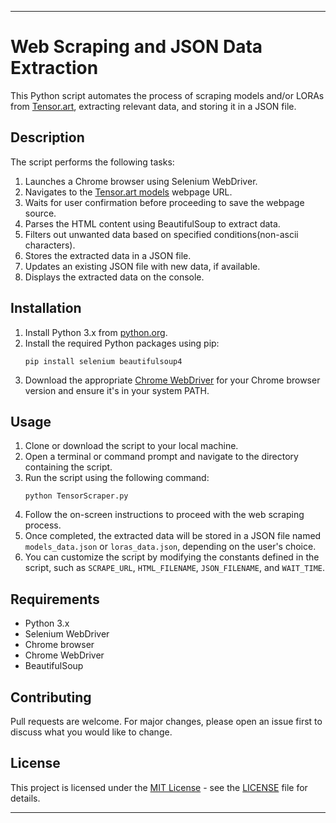 
---

# Web Scraping and JSON Data Extraction

This Python script automates the process of scraping models and/or LORAs from [Tensor.art](https://tensor.art/), extracting relevant data, and storing it in a JSON file.

## Description

The script performs the following tasks:

1. Launches a Chrome browser using Selenium WebDriver.
2. Navigates to the [Tensor.art models](https://tensor.art/models) webpage URL.
3. Waits for user confirmation before proceeding to save the webpage source.
4. Parses the HTML content using BeautifulSoup to extract data.
5. Filters out unwanted data based on specified conditions(non-ascii characters).
6. Stores the extracted data in a JSON file.
7. Updates an existing JSON file with new data, if available.
8. Displays the extracted data on the console.

## Installation

1. Install Python 3.x from [python.org](https://www.python.org/downloads/).
2. Install the required Python packages using pip:
   ```
   pip install selenium beautifulsoup4
   ```
3. Download the appropriate [Chrome WebDriver](https://sites.google.com/a/chromium.org/chromedriver/downloads) for your Chrome browser version and ensure it's in your system PATH.

## Usage

1. Clone or download the script to your local machine.
2. Open a terminal or command prompt and navigate to the directory containing the script.
3. Run the script using the following command:
   ```
   python TensorScraper.py
   ```
4. Follow the on-screen instructions to proceed with the web scraping process.
5. Once completed, the extracted data will be stored in a JSON file named `models_data.json` or `loras_data.json`, depending on the user's choice.
6. You can customize the script by modifying the constants defined in the script, such as `SCRAPE_URL`, `HTML_FILENAME`, `JSON_FILENAME`, and `WAIT_TIME`.

## Requirements

- Python 3.x
- Selenium WebDriver
- Chrome browser
- Chrome WebDriver
- BeautifulSoup

## Contributing

Pull requests are welcome. For major changes, please open an issue first to discuss what you would like to change.

## License

This project is licensed under the [MIT License](https://opensource.org/licenses/MIT) - see the [LICENSE](LICENSE) file for details.

---
